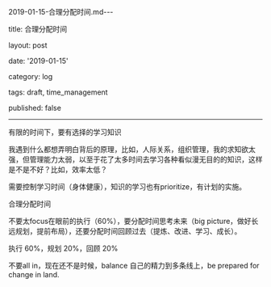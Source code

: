 2019-01-15-合理分配时间.md---

title: 合理分配时间

layout: post

date: '2019-01-15'

category: log

tags: draft, time_management

published: false

---

有限的时间下，要有选择的学习知识

我遇到什么都想弄明白背后的原理，比如，人际关系，组织管理，我的求知欲太强，但管理能力太弱，以至于花了太多时间去学习各种看似漫无目的的知识，这样是不是不好？比如，效率太低？

需要控制学习时间（身体健康），知识的学习也有prioritize，有计划的实施。

合理分配时间

不要太focus在眼前的执行（60%），要分配时间思考未来（big picture，做好长远规划，提前布局），还要分配时间回顾过去（提炼、改进、学习、成长）。

执行 60%，规划 20%，回顾 20%

不要all in，现在还不是时候，balance 自己的精力到多条线上，be prepared for change in land.
